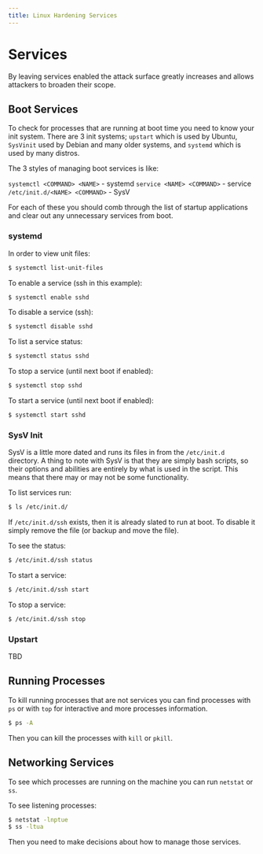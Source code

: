 ```yaml
---
title: Linux Hardening Services
---
```


# Services
By leaving services enabled the attack surface greatly increases and allows attackers to broaden their scope.

## Boot Services
To check for processes that are running at boot time you need to know your init system. There are 3 init systems; `upstart` which is used by Ubuntu, `SysVinit` used by Debian and many older systems, and `systemd` which is used by many distros.

The 3 styles of managing boot services is like:

`systemctl <COMMAND> <NAME>` - systemd
`service <NAME> <COMMAND>` - service
`/etc/init.d/<NAME> <COMMAND>` - SysV

For each of these you should comb through the list of startup applications and clear out any unnecessary services from boot.

### systemd
In order to view unit files:

``` bash
$ systemctl list-unit-files
```

To enable a service (ssh in this example):
``` bash
$ systemctl enable sshd
```

To disable a service (ssh):

``` bash
$ systemctl disable sshd
```

To list a service status:

``` bash
$ systemctl status sshd
```

To stop a service (until next boot if enabled):

``` bash
$ systemctl stop sshd
```

To start a service (until next boot if enabled):
``` bash
$ systemctl start sshd
```
### SysV Init
SysV is a little more dated and runs its files in from the `/etc/init.d` directory. A thing to note with SysV is that they are simply bash scripts, so their options and abilities are entirely by what is used in the script. This means that there may or may not be some functionality.

To list services run:

``` bash
$ ls /etc/init.d/
```

If `/etc/init.d/ssh` exists, then it is already slated to run at boot. To disable it simply remove the file (or backup and move the file).

To see the status:

``` bash
$ /etc/init.d/ssh status
```

To start a service:

``` bash
$ /etc/init.d/ssh start
```

To stop a service:

``` bash
$ /etc/init.d/ssh stop
```
### Upstart
TBD
## Running Processes
To kill running processes that are not services you can find processes with `ps` or with `top` for interactive and more processes information.

``` bash
$ ps -A
```
Then you can kill the processes with `kill` or `pkill`.
## Networking Services

To see which processes are running on the machine you can run `netstat` or `ss`.

To see listening processes:

``` bash
$ netstat -lnptue
$ ss -ltua
```

Then you need to make decisions about how to manage those services.
